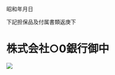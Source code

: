 昭和年月日

下記担保品及付属書類返庚下

# 株式会社○0銀行御中

![](https://www.nta.go.jp/tmp/9dac0e23-cb49-40bb-b693-6a6de50ee1d4/images/afcb6575a97323581345c06d0e9bb0140e00f90680fecec1735bc8cec2938632.jpg)